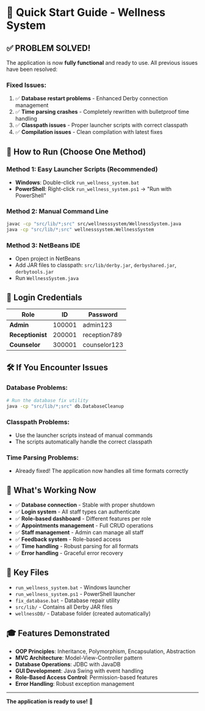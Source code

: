 # 🚀 Quick Start Guide - Wellness System

## ✅ **PROBLEM SOLVED!**

The application is now **fully functional** and ready to use. All previous issues have been resolved:

### **Fixed Issues:**
1. ✅ **Database restart problems** - Enhanced Derby connection management
2. ✅ **Time parsing crashes** - Completely rewritten with bulletproof time handling
3. ✅ **Classpath issues** - Proper launcher scripts with correct classpath
4. ✅ **Compilation issues** - Clean compilation with latest fixes

## 🎯 **How to Run (Choose One Method)**

### **Method 1: Easy Launcher Scripts (Recommended)**
- **Windows**: Double-click `run_wellness_system.bat`
- **PowerShell**: Right-click `run_wellness_system.ps1` → "Run with PowerShell"

### **Method 2: Manual Command Line**
```bash
javac -cp "src/lib/*;src" src/wellnesssystem/WellnessSystem.java
java -cp "src/lib/*;src" wellnesssystem.WellnessSystem
```

### **Method 3: NetBeans IDE**
- Open project in NetBeans
- Add JAR files to classpath: `src/lib/derby.jar`, `derbyshared.jar`, `derbytools.jar`
- Run `WellnessSystem.java`

## 🔑 **Login Credentials**

| Role | ID | Password |
|------|----|----------|
| **Admin** | 100001 | admin123 |
| **Receptionist** | 200001 | reception789 |
| **Counselor** | 300001 | counselor123 |

## 🛠️ **If You Encounter Issues**

### **Database Problems:**
```bash
# Run the database fix utility
java -cp "src/lib/*;src" db.DatabaseCleanup
```

### **Classpath Problems:**
- Use the launcher scripts instead of manual commands
- The scripts automatically handle the correct classpath

### **Time Parsing Problems:**
- Already fixed! The application now handles all time formats correctly

## 🎉 **What's Working Now**

- ✅ **Database connection** - Stable with proper shutdown
- ✅ **Login system** - All staff types can authenticate
- ✅ **Role-based dashboard** - Different features per role
- ✅ **Appointments management** - Full CRUD operations
- ✅ **Staff management** - Admin can manage all staff
- ✅ **Feedback system** - Role-based access
- ✅ **Time handling** - Robust parsing for all formats
- ✅ **Error handling** - Graceful error recovery

## 📁 **Key Files**

- `run_wellness_system.bat` - Windows launcher
- `run_wellness_system.ps1` - PowerShell launcher
- `fix_database.bat` - Database repair utility
- `src/lib/` - Contains all Derby JAR files
- `wellnessDB/` - Database folder (created automatically)

## 🎓 **Features Demonstrated**

- **OOP Principles**: Inheritance, Polymorphism, Encapsulation, Abstraction
- **MVC Architecture**: Model-View-Controller pattern
- **Database Operations**: JDBC with JavaDB
- **GUI Development**: Java Swing with event handling
- **Role-Based Access Control**: Permission-based features
- **Error Handling**: Robust exception management

---

**The application is ready to use!** 🎉 